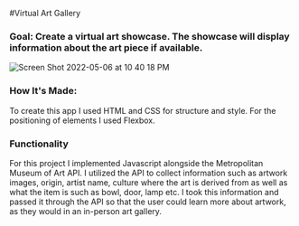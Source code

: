 #Virtual Art Gallery

### Goal: Create a virtual art showcase. The showcase will display information about the art piece if available.


![Screen Shot 2022-05-06 at 10 40 18 PM](https://user-images.githubusercontent.com/88361309/167235328-cdf4d424-2c49-44df-8879-7a28cbe06b1c.png)

### How It's Made:
To create this app I used HTML and CSS for structure and style. For the positioning of elements I used Flexbox.

### Functionality
For this project I implemented Javascript alongside the Metropolitan Museum of Art API. I utilized the API to collect information such as artwork images, origin, artist name, culture where the art is derived from as well as what the item is such as bowl, door, lamp etc. I took this information and passed it through the API so that the user could learn more about artwork, as they would in an in-person art gallery.
